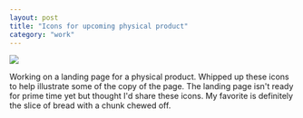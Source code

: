 ```yaml
---
layout: post
title: "Icons for upcoming physical product"
category: "work"
---
```


![](https://s3.amazonaws.com/michaellee.co/20150705-icon-set.jpg)

Working on a landing page for a physical product. Whipped up these icons to help illustrate some of the copy of the page. The landing page isn't ready for prime time yet but thought I'd share these icons. My favorite is definitely the slice of bread with a chunk chewed off.